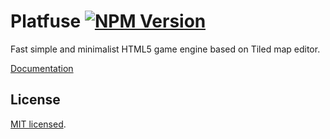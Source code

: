 # Platfuse **[![NPM Version](https://img.shields.io/npm/v/platfuse.svg?style=flat)](https://www.npmjs.org/package/platfuse)**

Fast simple and minimalist HTML5 game engine based on Tiled map editor.

[Documentation](https://praghus.github.io/platfuse)

## License

[MIT licensed](https://github.com/praghus/platfuse/blob/main/LICENSE).
